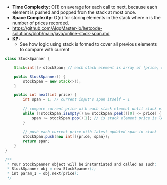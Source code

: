 - **Time Complexity:** O(1) on average for each call to next, because each element is pushed and popped from the stack at most once.
- **Space Complexity:** O(n) for storing elements in the stack where n is the number of prices recorded.
- https://github.com/AlgoMaster-io/leetcode-solutions/blob/main/java/online-stock-span.md
- **KP:**
    - See how logic using stack is formed to cover all previous elements to compare with current

```java
class StockSpanner {

    Stack<int[]> stockSpan; // each stack element is array of [price, span]

    public StockSpanner() {
        stockSpan = new Stack<>();
    }
    
    public int next(int price) {
        int span = 1; // current input's span itself = 1
        
        // compare current price with each stack element until stack elements price is less than current price
        while (!stockSpan.isEmpty() && stockSpan.peek()[0] <= price) {
            span += stockSpan.pop()[1]; // is stack element price is less, increase span
        }
        
        // push each current price with latest updated span in stack
        stockSpan.push(new int[]{price, span});
        return span;
    }
}

/**
 * Your StockSpanner object will be instantiated and called as such:
 * StockSpanner obj = new StockSpanner();
 * int param_1 = obj.next(price);
 */

```